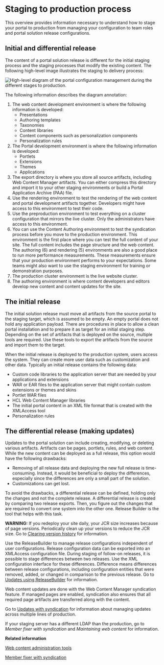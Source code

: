 # Staging to production process

This overview provides information necessary to understand how to stage your portal to production from managing your configuration to team roles and portal solution release configurations.

## Initial and differential release

The content of a portal solution release is different for the initial staging process and the staging processes that modify the existing content. The following high-level image illustrates the staging to delivery process:

![High-level diagram of the portal configuration management during the different stages to production.](../images/stage-to-production.jpg)

The following information describes the diagram annotation:

1.  The web content development environment is where the following information is developed:
    -   Presentations
    -   Authoring templates
    -   Taxonomies
    -   Content libraries
    -   Content components such as personalization components
    -   Personalization rules
2.  The Portal development environment is where the following information is developed:
    -   Portlets
    -   Extensions
    -   Themes
    -   Applications
3.  The export directory is where you store all source artifacts, including Web Content Manager artifacts. You can either compress this directory and import it to your other staging environments or build a Portal Application Archive \(PAA\) file.
4.  Use the rendering environment to test the rendering of the web content and portal development artifacts together. Developers might have access to this environment to test their code.
5.  Use the preproduction environment to test everything on a cluster configuration that mirrors the live cluster. Only the administrators have access to this environment.
6.  You can use the Content Authoring environment to test the syndication process before you move to the production environment. This environment is the first place where you can test the full content of your site. The full content includes the page structure and the web content. The authoring \(6\) and rendering \(5\) environments are also a good place to run more performance measurements. These measurements ensure that your production environment performs to your expectations. Some teams might also want to use the staging environment for training or demonstration purposes.
7.  The production cluster environment is the live website cluster.
8.  The authoring environment is where content developers and editors develop new content and content updates for the site.

## The initial release

The initial solution release must move all artifacts from the source portal to the staging target, which is assumed to be empty. An empty portal does not hold any application payload. There are procedures in place to allow a clean portal installation and to prepare it as target for an initial staging step. Depending on the set of artifacts that is deployed on the source, multiple tools are required. Use these tools to export the artifacts from the source and import them to the target.

When the initial release is deployed to the production system, users access the system. They can create more user data such as customization and other data. Typically an initial release contains the following data:

-   Custom code libraries to the application server that are needed by your applications and extensions
-   WAR or EAR files to the application server that might contain custom extensions or themes and skins
-   Portlet WAR files
-   HCL Web Content Manager libraries
-   The initial portal content in an XML file format that is created with the XMLAccess tool
-   Personalization rules

## The differential release \(making updates\)

Updates to the portal solution can include creating, modifying, or deleting various artifacts. Artifacts can be pages, portlets, rules, and web content. While the new content can be deployed as a full release, this option would have the following drawbacks:

-   Removing of all release data and deploying the new full release is time-consuming. Instead, it would be beneficial to deploy the differences, especially since the differences are only a small part of the solution.
-   Customizations can get lost.

To avoid the drawbacks, a differential release can be defined, holding only the changes and not the complete release. A differential release is created by comparing two release exports. Then, you figure out the changes that are required to convert one system into the other one. Release Builder is the tool that helps with this task.

**WARNING:** If you redeploy your site daily, your JCR size increases because of page versions. Periodically clean up your versions to reduce the JCR size. Go to [Clearing version history](../wcm/wcm_admin_clear_versions.md) for information.

Use the ReleaseBuilder to manage release configurations independent of user configurations. Release configuration data can be exported into an XMLAccess configuration file. During staging of follow-on releases, it is possible to stage differences between two releases. Use the XML configuration interface for these differences. Difference means differences between release configurations, including configuration entities that were removed, added, or changed in comparison to the previous release. Go to [Updates using ReleaseBuilder](dep_up_rb.md) for information.

Web content updates are done with the Web Content Manager syndication feature. If managed pages are enabled, syndication also ensures that all required page artifacts are transferred along with the content.

Go to [Updates with syndication](dep_up_syn_main.md) for information about managing updates across multiple lines of production.

If your staging server has a different LDAP than the production, go to *Member fixer with syndication* and *Maintaining web content* for information.


**Related information**  


[Web content administration tools](../wcm/wcm_maintain.md)

[Member fixer with syndication](../wcm/wcm_admin_member-fixer_synd.md)

